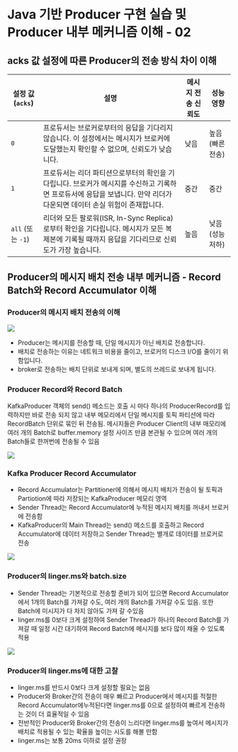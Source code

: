 # Java 기반 Producer 구현 실습 및 Producer 내부 메커니즘 이해 - 02

## acks 값 설정에 따른 Producer의 전송 방식 차이 이해

| 설정 값 (`acks`)   | 설명                                                                                             | 메시지 전송 신뢰도 | 성능 영향      |
|-----------------|------------------------------------------------------------------------------------------------|------------|------------|
| `0`             | 프로듀서는 브로커로부터의 응답을 기다리지 않습니다. 이 설정에서는 메시지가 브로커에 도달했는지 확인할 수 없으며, 신뢰도가 낮습니다.                     | 낮음         | 높음 (빠른 전송) |
| `1`             | 프로듀서는 리더 파티션으로부터의 확인을 기다립니다. 브로커가 메시지를 수신하고 기록하면 프로듀서에 응답을 보냅니다. 만약 리더가 다운되면 데이터 손실 위험이 존재합니다. | 중간         | 중간         |
| `all` (또는 `-1`) | 리더와 모든 팔로워(ISR, In-Sync Replica)로부터 확인을 기다립니다. 메시지가 모든 복제본에 기록될 때까지 응답을 기다리므로 신뢰도가 가장 높습니다.    | 높음         | 낮음 (성능 저하) |

## Producer의 메시지 배치 전송 내부 메커니즘 - Record Batch와 Record Accumulator 이해

### Producer의 메시지 배치 전송의 이해

![](/images/kafka-01.png)

* Producer는 메시지를 전송할 때, 단일 메시지가 아닌 배치로 전송합니다.
* 배치로 전송하는 이유는 네트워크 비용을 줄이고, 브로커의 디스크 I/O를 줄이기 위함입니다.
* broker로 전송하는 배치 단위로 보내게 되며, 별도의 쓰레드로 보내게 됩니다.

### Producer Record와 Record Batch

KafkaProducer 객체의 send() 메소드는 호출 시 마다 하나의 ProducerRecord를 입력하지만 바로 전송 되지 않고 내부 메모리에서 단일 메시지를 토픽 파티션에 따라 RecordBatch 단위로 묶인 뒤 전송됨. 메시지들은 Producer Client의 내부 매모리에 여러 개의 Batch로 buffer.memory 설정 사이즈 만큼 본관될 수 있으며 여러 개의 Batch들로 한꺼번에 전송될 수 있음

![](/images/kafka-02.png)

### Kafka Producer Record Accumulator

* Record Accumulator는 Partitioner에 의해서 메시지 배치가 전송이 될 토픽과 Partiotion에 따라 저장되는 KafkaProducer 메모리 영역
* Sender Thread는 Record Accumulator에 누적된 메시지 배치를 꺼내서 브로커에 전송함
* KafkaProducer의 Main Thread는 send() 메소드를 호출하고 Record Accumulator에 데이터 저장하고 Sender Thread는 별개로 데이터를 브로커로 전송

![](/images/kafka-03.png)

### Producer의 linger.ms와 batch.size

* Sender Thread는 기본적으로 전송할 준비가 되어 있으면 Record Accumulator에서 1개의 Batch를 가져갈 수도, 여러 개의 Batch를 가져갈 수도 있음. 또한 Batch에 미시지가 다 차지 않아도 가져 갈 수있음
* linger.ms를 0보다 크게 설정하여 Sender Thread가 하나의 Record Batch를 가져갈 때 일정 시간 대기하여 Record Batch에 메시지를 보다 많이 채울 수 있도록 적용

![](/images/kafka-04.png)

### Producer의 linger.ms에 대한 고찰

* linger.ms를 반드시 0보다 크게 설정할 필요는 없음
* Producer와 Broker간의 전송이 매우 빠르고 Producer에서 메시지를 적절한 Record Accumulator에누적된다면 linger.ms를 0으로 설정하여 빠르게 전송하는 것이 더 효율적일 수 있음
* 전반적인 Producer와 Broker간의 전송이 느리다면 linger.ms를 높여서 메시지가 배치로 적용될 수 있는 확율을 높이는 시도를 해볼 만함
* linger.ms는 보통 20ms 이하로 설정 권장